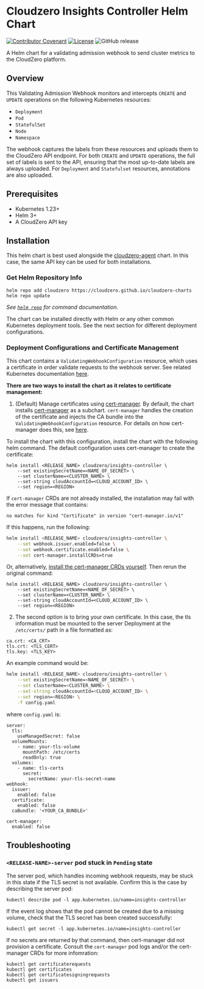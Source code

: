 # Cloudzero Insights Controller Helm Chart

[![Contributor Covenant](https://img.shields.io/badge/Contributor%20Covenant-2.1-4baaaa.svg)](CODE-OF-CONDUCT.md)
[![License](https://img.shields.io/badge/License-Apache%202.0-blue.svg)](LICENSE)
![GitHub release](https://img.shields.io/github/release/Cloudzero/cloudzero-charts.svg)

A Helm chart for a validating admission webhook to send cluster metrics to the CloudZero platform.

## Overview

This Validating Admission Webhook monitors and intercepts `CREATE` and `UPDATE` operations on the following Kubernetes resources:

- `Deployment`
- `Pod`
- `StatefulSet`
- `Node`
- `Namespace`

The webhook captures the labels from these resources and uploads them to the CloudZero API endpoint. For both `CREATE` and `UPDATE` operations, the full set of labels is sent to the API, ensuring that the most up-to-date labels are always uploaded. For `Deployment` and `Statefulset` resources, annotations are also uploaded.


## Prerequisites

- Kubernetes 1.23+
- Helm 3+
- A CloudZero API key

## Installation

This helm chart is best used alongside the [cloudzero-agent](https://github.com/Cloudzero/cloudzero-charts/tree/develop/charts/cloudzero-agent) chart. In this case, the same API key can be used for both installations.

### Get Helm Repository Info

```console
helm repo add cloudzero https://cloudzero.github.io/cloudzero-charts
helm repo update
```

_See [`helm repo`](https://helm.sh/docs/helm/helm_repo/) for command documentation._

The chart can be installed directly with Helm or any other common Kubernetes deployment tools. See the next section for different deployment configurations.

### Deployment Configurations and Certificate Management

This chart contains a `ValidatingWebhookConfiguration` resource, which uses a certificate in order validate requests to the webhook server. See related Kubernetes documentation [here](https://kubernetes.io/docs/reference/access-authn-authz/extensible-admission-controllers/#configure-admission-webhooks-on-the-fly).


**There are two ways to install the chart as it relates to certificate management:**

1. (Default) Manage certificates using [cert-manager](https://github.com/cert-manager/cert-manager/tree/master).
By default, the chart installs [cert-manager](https://github.com/cert-manager/cert-manager/tree/master) as a subchart. `cert-manager` handles the creation of the certificate and injects the CA bundle into the `ValidatingWebhookConfiguration` resource. For details on how cert-manager does this, see [here](https://cert-manager.io/docs/concepts/ca-injector/).

To install the chart with this configuration, install the chart with the following helm command. The default configuration uses cert-manager to create the certificate:

```console
helm install <RELEASE_NAME> cloudzero/insights-controller \
    --set existingSecretName=<NAME_OF_SECRET> \
    --set clusterName=<CLUSTER_NAME> \
    --set-string cloudAccountId=<CLOUD_ACCOUNT_ID> \
    --set region=<REGION>
```

If `cert-manager` CRDs are not already installed, the installation may fail with the error message that contains:
```console
no matches for kind "Certificate" in version "cert-manager.io/v1"
```

If this happens, run the following:

```bash
helm install <RELEASE_NAME> cloudzero/insights-controller \
    --set webhook.issuer.enabled=false \
    --set webhook.certificate.enabled=false \
    --set cert-manager.installCRDs=true
```
Or, alternatively, [install the cert-manager CRDs yourself](https://cert-manager.io/docs/installation/helm/).
Then rerun the original command:
```console
helm install <RELEASE_NAME> cloudzero/insights-controller \
    --set existingSecretName=<NAME_OF_SECRET> \
    --set clusterName=<CLUSTER_NAME> \
    --set-string cloudAccountId=<CLOUD_ACCOUNT_ID> \
    --set region=<REGION>
```

2. The second option is to bring your own certificate. In this case, the tls information must be mounted to the server Deployment at the `/etc/certs/` path in a file formatted as:
```
ca.crt: <CA_CRT>
tls.crt: <TLS_CERT>
tls.key: <TLS_KEY>
```
An example command would be:
```bash
helm install <RELEASE_NAME> cloudzero/insights-controller \
    --set existingSecretName=<NAME_OF_SECRET> \
    --set clusterName=<CLUSTER_NAME> \
    --set-string cloudAccountId=<CLOUD_ACCOUNT_ID> \
    --set region=<REGION> \
    -f config.yaml
```
where `config.yaml` is:
```
server:
  tls:
    useManagedSecret: false
  volumeMounts:
    - name: your-tls-volume
      mountPath: /etc/certs
      readOnly: true
  volumes:
    - name: tls-certs
      secret:
        secretName: your-tls-secret-name
webhook:
  issuer:
    enabled: false
  certificate:
    enabled: false
  caBundle: '<YOUR_CA_BUNDLE>'

cert-manager:
  enabled: false
```

## Troubleshooting

### `<RELEASE-NAME>-server` pod stuck in `Pending` state
  The server pod, which handles incoming webhook requests, may be stuck in this state if the TLS secret is not available. Confirm this is the case by describing the server pod:
  ```console
  kubectl describe pod -l app.kubernetes.io/name=insights-controller
  ```
  If the event log shows that the pod cannot be created due to a missing volume, check that the TLS secret has been created successfully:
  ```console
  kubectl get secret -l app.kubernetes.io/name=insights-controller
  ```
  If no secrets are returned by that command, then cert-manager did not provision a certificate. Consult the `cert-manager` pod logs and/or the cert-manager CRDs for more infomration:
  ```console
  kubectl get certificaterequests
  kubectl get certificates
  kubectl get certificatesigningrequests
  kubectl get issuers
  ```
